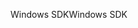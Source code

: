 <span data-ttu-id="e543f-101">Windows SDK</span><span class="sxs-lookup"><span data-stu-id="e543f-101">Windows SDK</span></span>